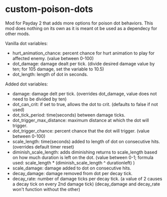 # custom-poison-dots

Mod for Payday 2 that adds more options for poison dot behaviors. This mod does nothing on its own as it is meant ot be used as a dependecy for other mods.

Vanilla dot variables:
  
  - hurt_animation_chance: percent chance for hurt animation to play for affected enemy. (value between 0-100)
  - dot_damage: damage dealt per tick. (divide desired damage value by ten; for 105 damage, set the variable to 10.5)
  - dot_length: length of dot in seconds.

Added dot variables:
  
  - damage: damage delt per tick. (overrides dot_damage, value does not need to be divided by ten)
  - dot_can_crit: if set to true, allows the dot to crit. (defaults to false if not used)
  - dot_tick_period: time(seconds) between damage ticks.
  - dot_trigger_max_distance: maximum distance at which the dot will trigger. 
  - dot_trigger_chance: percent chance that the dot will trigger. (value between 0-100)
  - scale_length: time(seconds) added to length of dot on consecutive hits. (overrides default timer reset)
  - diminish_scale_length: adds diminishing returns to scale_length based on how much duration is left on the dot. (value between 0-1; formula used: scale_length * (diminish_scale_length ^ durationleft) )
  - scale_damage: damage added to dot on consecutive hits.
  - decay_damage: damage removed from dot per decay tick.
  - decay_rate: number of damage ticks per decay tick. (a value of 2 causes a decay tick on every 2nd damage tick)
      (decay_damage and decay_rate won't function without the other)
